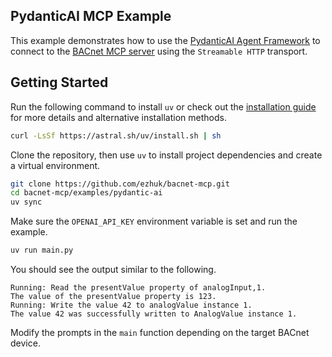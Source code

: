 ## PydanticAI MCP Example

This example demonstrates how to use the [PydanticAI Agent Framework](https://ai.pydantic.dev) to connect to the [BACnet MCP server](https://github.com/ezhuk/bacnet-mcp) using the `Streamable HTTP` transport.

## Getting Started

Run the following command to install `uv` or check out the [installation guide](https://docs.astral.sh/uv/getting-started/installation/) for more details and alternative installation methods.

```bash
curl -LsSf https://astral.sh/uv/install.sh | sh
```

Clone the repository, then use `uv` to install project dependencies and create a virtual environment.

```bash
git clone https://github.com/ezhuk/bacnet-mcp.git
cd bacnet-mcp/examples/pydantic-ai
uv sync
```

Make sure the `OPENAI_API_KEY` environment variable is set and run the example.

```bash
uv run main.py
```

You should see the output similar to the following.

```text
Running: Read the presentValue property of analogInput,1.
The value of the presentValue property is 123.
Running: Write the value 42 to analogValue instance 1.
The value 42 was successfully written to AnalogValue instance 1.
```

Modify the prompts in the `main` function depending on the target BACnet device.
